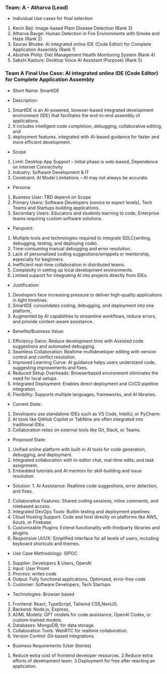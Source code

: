### Team: A - Atharva (Lead)
- Individual Use cases for final selection
1. Kevin Beji: Image-based Plant Disease Detection (Rank 3)
2. Atharva Bavge: Human Detection in Fire Environments with Smoke and Haze (Rank 2)
3. Saurav Bhutke: AI integrated online IDE (Code Editor) for Complete Application Assembly (Rank 1)
4. Abishek Philip: Diet Management Health Monitoring System (Rank 4)
5. Sakshi Kasture: Desktop Voice AI Assistant (Purpose) (Rank 5)

### Team A Final Use Case: AI integrated online IDE (Code Editor) for Complete Application Assembly
- Short Name: SmartIDE

- Description:
1. SmartIDE is an AI-powered, browser-based integrated development environment (IDE) that facilitates the end-to-end assembly of applications.
2. It includes intelligent code completion, debugging, collaborative editing, and
3. deployment features, integrated with AI-based guidance for faster and more efficient development.

- Scope
1. Limit: Desktop App Support – Initial phase is web-based, Dependence on Internet Connectivity
2. Industry: Software Development & IT
3. Constraint: AI Model Limitations – AI may not always be accurate.
  
- Persona:
1. Busness User: TBD depend on Scope
2. Primary Users: Software Developers (novice to expert levels), Tech Teams and Startups building applications.
3. Secondary Users: Educators and students learning to code, Enterprise teams requiring custom software solutions.

- Painpoint:
1. Multiple tools and technologies required to integrate SDLC(writing, debugging, testing, and deploying code).  
2. Time-consuming manual debugging and error resolution.  
3. Lack of personalized coding suggestions/smippets or mentorship, especially for beginners. 
4. Inefficient real-time collaboration in distributed teams.  
5. Complexity in setting up local development environments.  
6. Limited support for integrating AI into projects directly from IDEs.
   
- Justification:
1. Developers face increasing pressure to deliver high-quality applications in tight timelines.
2. SmartIDE consolidates coding, debugging, and deployment into one platform,
3. Augmented by AI capabilities to streamline workflows, reduce errors, and provide context-aware assistance.
   
- Benefits/Business Value:
1. Efficiency Gains: Reduce development time with Assisted code suggestions and automated debugging.  
2. Seamless Collaboration: Realtime multideveloper editing with version control and conflict resolution.  
3. Improved Learning Curve: AI guidance helps users understand code, suggesting improvements and fixes.  
4. Reduced Setup Overheads: Browserbased environment eliminates the need for local setups.
5. Integrated Deployment: Enables direct deployment and CI/CD pipeline integration.  
6. Flexibility: Supports multiple languages, frameworks, and AI libraries.

- Current State:
1. Developers use standalone IDEs such as VS Code, IntelliJ, or PyCharm.
2. AI tools like GitHub Copilot or TabNine are often integrated into traditional IDEs.
3. Collaboration relies on external tools like Git, Slack, or Teams.

- Proposed State:
1. Unified online platform with built-in AI tools for code generation, debugging, and deployment.
2. Integrated collaboration with in-editor chat, real-time edits, and task assignment.
3. Embedded tutorials and AI mentors for skill-building and issue resolution.  

- Solution: 1. AI Assistance: Realtime code suggestions, error detection, and fixes.  
2. Collaborative Features: Shared coding sessions, inline comments, and rolebased access.  
3. Integrated DevOps Tools: Builtin testing and deployment pipelines.  
4. Cloud Hosting Support: Code and host directly on platforms like AWS, Azure, or Firebase.  
5. Customizable Plugins: Extend functionality with thirdparty libraries and plugins.  
6. Responsive UI/UX: Simplified interface for all levels of users, including keyboard shortcuts and themes.

- Use Case Methodology: SIPOC
1. Supplier: Developers & Users, OpenAI 
2. Input: User Promt
3. Process: writes code
4. Output: Fully functional applications, Optimized, error-free code
5. Customer: Software Developers, Tech Startups

- Technologies: Browser based
1. Frontend: React, TypeScript, Tailwind CSS,NextJS.
2. Backend: Node.js, Express,
3. AI/ML Models: GPT models for code assistance, OpenAI Codex, or custom-trained models.
5. Databases: MongoDB, for data storage.
6. Collaboration Tools: WebRTC for realtime collaboration.
7. Version Control: Git-based integrations.

- Business Requirements (User Stories)
1. Reduce extra cost of frontend developer resources.
2.Reduce extra efforts of development team.
3.Deployment for free after reacting an application.
